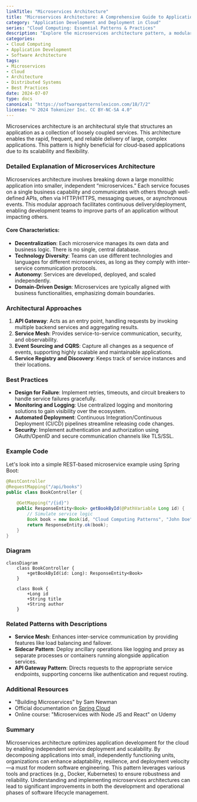 ```yaml
---
linkTitle: "Microservices Architecture"
title: "Microservices Architecture: A Comprehensive Guide to Application Development and Deployment in Cloud"
category: "Application Development and Deployment in Cloud"
series: "Cloud Computing: Essential Patterns & Practices"
description: "Explore the microservices architecture pattern, a modular approach to application development and deployment in cloud environments. Learn detailed design patterns, architectural approaches, paradigms, best practices, and example implementations."
categories:
- Cloud Computing
- Application Development
- Software Architecture
tags:
- Microservices
- Cloud
- Architecture
- Distributed Systems
- Best Practices
date: 2024-07-07
type: docs
canonical: "https://softwarepatternslexicon.com/18/7/2"
license: "© 2024 Tokenizer Inc. CC BY-NC-SA 4.0"
---
```


Microservices architecture is an architectural style that structures an application as a collection of loosely coupled services. This architecture enables the rapid, frequent, and reliable delivery of large, complex applications. This pattern is highly beneficial for cloud-based applications due to its scalability and flexibility. 

### Detailed Explanation of Microservices Architecture

Microservices architecture involves breaking down a large monolithic application into smaller, independent “microservices.” Each service focuses on a single business capability and communicates with others through well-defined APIs, often via HTTP/HTTPS, messaging queues, or asynchronous events. This modular approach facilitates continuous delivery/deployment, enabling development teams to improve parts of an application without impacting others.

#### Core Characteristics:
- **Decentralization**: Each microservice manages its own data and business logic. There is no single, central database.
- **Technology Diversity**: Teams can use different technologies and languages for different microservices, as long as they comply with inter-service communication protocols.
- **Autonomy**: Services are developed, deployed, and scaled independently.
- **Domain-Driven Design**: Microservices are typically aligned with business functionalities, emphasizing domain boundaries.

### Architectural Approaches

1. **API Gateway**: Acts as an entry point, handling requests by invoking multiple backend services and aggregating results.
2. **Service Mesh**: Provides service-to-service communication, security, and observability.
3. **Event Sourcing and CQRS**: Capture all changes as a sequence of events, supporting highly scalable and maintainable applications.
4. **Service Registry and Discovery**: Keeps track of service instances and their locations.

### Best Practices

- **Design for Failure**: Implement retries, timeouts, and circuit breakers to handle service failures gracefully.
- **Monitoring and Logging**: Use centralized logging and monitoring solutions to gain visibility over the ecosystem.
- **Automated Deployment**: Continuous Integration/Continuous Deployment (CI/CD) pipelines streamline releasing code changes.
- **Security**: Implement authentication and authorization using OAuth/OpenID and secure communication channels like TLS/SSL.

### Example Code

Let's look into a simple REST-based microservice example using Spring Boot:

```java
@RestController
@RequestMapping("/api/books")
public class BookController {
    
    @GetMapping("/{id}")
    public ResponseEntity<Book> getBookById(@PathVariable Long id) {
        // Simulate service logic
        Book book = new Book(id, "Cloud Computing Patterns", "John Doe");
        return ResponseEntity.ok(book);
    }
}
```

### Diagram

```mermaid
classDiagram
    class BookController {
        +getBookById(id: Long): ResponseEntity<Book>
    }

    class Book {
        +Long id
        +String title
        +String author
    }
```

### Related Patterns with Descriptions

- **Service Mesh**: Enhances inter-service communication by providing features like load balancing and failover.
- **Sidecar Pattern**: Deploy ancillary operations like logging and proxy as separate processes or containers running alongside application services.
- **API Gateway Pattern**: Directs requests to the appropriate service endpoints, supporting concerns like authentication and request routing.

### Additional Resources

- "Building Microservices" by Sam Newman
- Official documentation on [Spring Cloud](https://spring.io/projects/spring-cloud)
- Online course: "Microservices with Node JS and React" on Udemy

### Summary

Microservices architecture optimizes application development for the cloud by enabling independent service deployment and scalability. By decomposing applications into small, independently functioning units, organizations can enhance adaptability, resilience, and deployment velocity—a must for modern software engineering. This pattern leverages various tools and practices (e.g., Docker, Kubernetes) to ensure robustness and reliability. Understanding and implementing microservices architectures can lead to significant improvements in both the development and operational phases of software lifecycle management.
